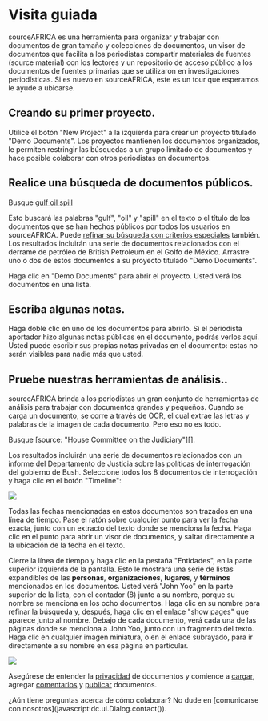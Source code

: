 # Visita guiada

sourceAFRICA es una herramienta para organizar y trabajar con documentos de gran tamaño y colecciones de documentos, un visor de documentos que facilita a los periodistas compartir materiales de fuentes (source material) con los lectores y un repositorio de acceso público a los documentos de fuentes primarias que se utilizaron en investigaciones periodísticas. Si es nuevo en sourceAFRICA, este es un tour que esperamos le ayude a ubicarse.

## Creando su primer proyecto.

Utilice el botón "New Project" a la izquierda para crear un proyecto titulado "Demo Documents". Los proyectos mantienen los documentos organizados, le permiten restringir las búsquedas a un grupo limitado de documentos y hace posible colaborar con otros periodistas en documentos.

## Realice una búsqueda de documentos públicos.

Busque [gulf oil spill](#search/gulf%20oil%20spill)

Esto buscará las palabras "gulf", "oil" y "spill" en el texto o el título de los documentos que se han hechos públicos por todos los usuarios en sourceAFRICA. Puede [refinar su búsqueda con criterios especiales](#help/searching) también. Los resultados incluirán  una serie de documentos relacionados con el derrame de petróleo de British Petroleum en el Golfo de México. Arrastre uno o dos de estos documentos a su proyecto titulado "Demo Documents".

Haga clic en "Demo Documents" para abrir el proyecto. Usted verá los documentos en una lista.

## Escriba algunas notas.

Haga doble clic en uno de los documentos para abrirlo. Si el periodista aportador hizo algunas notas públicas en el documento, podrás verlos aquí. Usted puede escribir sus propias notas privadas en el documento: estas no serán visibles para nadie más que usted.

## <span id="analytic_tools">Pruebe nuestras herramientas de análisis..</span>

sourceAFRICA brinda a los periodistas un gran conjunto de herramientas de análisis para trabajar con documentos grandes y pequeños. Cuando se carga un documento, se corre a través de OCR,  el cual extrae las letras y palabras de la imagen de cada documento. Pero eso no es todo.

Busque [source: "House Committee on the Judiciary"][].

Los resultados incluirán una serie de documentos relacionados con un informe del Departamento de Justicia sobre las políticas de interrogación del gobierno de Bush. Seleccione todos los 8 documentos de interrogación y haga clic en el botón "Timeline":

<img src="/images/help/timeline.jpg" class="full_line" />

Todas las fechas mencionadas en estos documentos son trazados en una línea de tiempo. Pase el ratón sobre cualquier punto para ver la fecha exacta, junto con un extracto del texto donde se menciona la fecha. Haga clic en el punto para abrir un visor de documentos, y saltar directamente a la ubicación de la fecha en el texto.

Cierre la línea de tiempo y haga clic en la pestaña "Entidades",  en la parte superior izquierda de la pantalla. Esto le mostrará una serie de listas expandibles de las **personas**, **organizaciones**, **lugares**, y **términos** mencionados en los documentos. Usted verá "John Yoo" en la parte superior de la lista, con el contador (8) junto a su nombre, porque su nombre se menciona en los ocho documentos. Haga clic en su nombre para refinar la búsqueda y, después, haga clic en el enlace "show pages" que aparece junto al nombre. Debajo de cada documento, verá cada una de las páginas donde se menciona a John Yoo, junto con un fragmento del texto. Haga clic en cualquier imagen miniatura, o en el enlace subrayado, para ir directamente a su nombre en esa página en particular.

<img src="/images/help/show_pages.png" class="full_line" />

Asegúrese de entender la [privacidad](privacy) de documentos y comience a [cargar](uploading), agregar [comentarios](notes) y [publicar](publishing) documentos.

¿Aún tiene preguntas acerca de cómo colaborar? No dude en [comunicarse con nosotros](javascript:dc.ui.Dialog.contact(\)).

